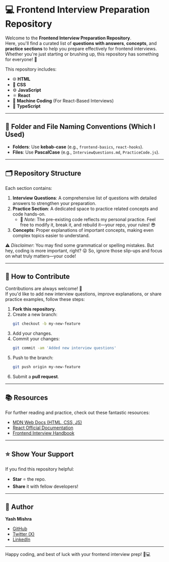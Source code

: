 # 💻 Frontend Interview Preparation Repository

Welcome to the **Frontend Interview Preparation Repository**.  
Here, you'll find a curated list of **questions with answers**, **concepts**, and **practice sections** to help you prepare effectively for frontend interviews. Whether you're just starting or brushing up, this repository has something for everyone! 💪

This repository includes:

- 🌐 **HTML**
- 🎨 **CSS**
- ⚙️ **JavaScript**
- ⚛️ **React**
- 🧩 **Machine Coding** (For React-Based Interviews)
- 🔷 **TypeScript**

---

## 📂 Folder and File Naming Conventions (Which I Used)

- **Folders**: Use **kebab-case** (e.g., `frontend-basics`, `react-hooks`).
- **Files**: Use **PascalCase** (e.g., `InterviewQuestions.md`, `PracticeCode.js`).

---

## 🗂️ Repository Structure

Each section contains:

1. **Interview Questions**: A comprehensive list of questions with detailed answers to strengthen your preparation.
2. **Practice Section**: A dedicated space to practice related concepts and code hands-on.
   - 📝 _Note_: The pre-existing code reflects my personal practice. Feel free to modify it, break it, and rebuild it—your repo, your rules! 😎
3. **Concepts**: Proper explanations of important concepts, making even complex topics easier to understand.

⚠️ _Disclaimer_: You may find some grammatical or spelling mistakes. But hey, coding is more important, right? 😜 So, ignore those slip-ups and focus on what truly matters—your code!

---

## 📝 How to Contribute

Contributions are always welcome! 🤝  
If you'd like to add new interview questions, improve explanations, or share practice examples, follow these steps:

1. **Fork this repository.**
2. Create a new branch:
   ```bash
   git checkout -b my-new-feature
   ```
3. Add your changes.
4. Commit your changes:
   ```bash
   git commit -am 'Added new interview questions'
   ```
5. Push to the branch:
   ```bash
   git push origin my-new-feature
   ```
6. Submit a **pull request**.

---

## 📚 Resources

For further reading and practice, check out these fantastic resources:

- [MDN Web Docs (HTML, CSS, JS)](https://developer.mozilla.org/)
- [React Official Documentation](https://reactjs.org/docs/getting-started.html)
- [Frontend Interview Handbook](https://frontendinterviewhandbook.com/)

---

## ⭐️ Show Your Support

If you find this repository helpful:

- **Star** ⭐️ the repo.
- **Share** it with fellow developers!

---

## 👤 Author

**Yash Mishra**

- [GitHub](https://github.com/YashMishra0101)
- [Twitter (X)](https://x.com/YashRKMishra1)
- [LinkedIn](https://www.linkedin.com/in/yash-mishra-356280223/)

---

Happy coding, and best of luck with your frontend interview prep! 💪💻
